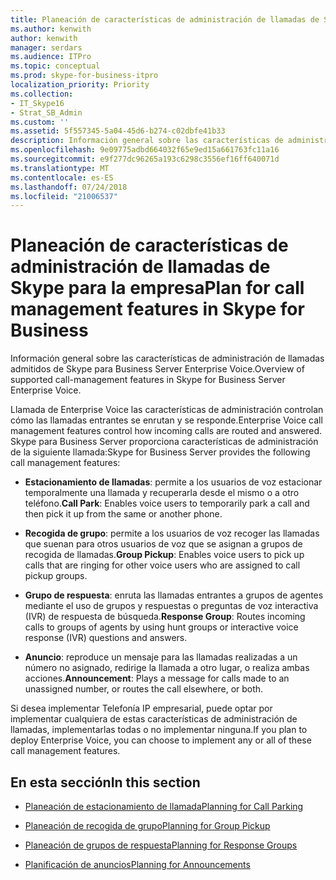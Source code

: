 ```yaml
---
title: Planeación de características de administración de llamadas de Skype para la empresa
ms.author: kenwith
author: kenwith
manager: serdars
ms.audience: ITPro
ms.topic: conceptual
ms.prod: skype-for-business-itpro
localization_priority: Priority
ms.collection:
- IT_Skype16
- Strat_SB_Admin
ms.custom: ''
ms.assetid: 5f557345-5a04-45d6-b274-c02dbfe41b33
description: Información general sobre las características de administración de llamadas admitidos de Skype para Business Server Enterprise Voice.
ms.openlocfilehash: 9e09775adbd664032f65e9ed15a661763fc11a16
ms.sourcegitcommit: e9f277dc96265a193c6298c3556ef16ff640071d
ms.translationtype: MT
ms.contentlocale: es-ES
ms.lasthandoff: 07/24/2018
ms.locfileid: "21006537"
---
```

# <a name="plan-for-call-management-features-in-skype-for-business"></a><span data-ttu-id="2eba6-103">Planeación de características de administración de llamadas de Skype para la empresa</span><span class="sxs-lookup"><span data-stu-id="2eba6-103">Plan for call management features in Skype for Business</span></span>
 
<span data-ttu-id="2eba6-104">Información general sobre las características de administración de llamadas admitidos de Skype para Business Server Enterprise Voice.</span><span class="sxs-lookup"><span data-stu-id="2eba6-104">Overview of supported call-management features in Skype for Business Server Enterprise Voice.</span></span>
  
<span data-ttu-id="2eba6-105">Llamada de Enterprise Voice las características de administración controlan cómo las llamadas entrantes se enrutan y se responde.</span><span class="sxs-lookup"><span data-stu-id="2eba6-105">Enterprise Voice call management features control how incoming calls are routed and answered.</span></span> <span data-ttu-id="2eba6-106">Skype para Business Server proporciona características de administración de la siguiente llamada:</span><span class="sxs-lookup"><span data-stu-id="2eba6-106">Skype for Business Server provides the following call management features:</span></span> 
  
- <span data-ttu-id="2eba6-107">**Estacionamiento de llamadas**: permite a los usuarios de voz estacionar temporalmente una llamada y recuperarla desde el mismo o a otro teléfono.</span><span class="sxs-lookup"><span data-stu-id="2eba6-107">**Call Park**: Enables voice users to temporarily park a call and then pick it up from the same or another phone.</span></span>
    
- <span data-ttu-id="2eba6-108">**Recogida de grupo**: permite a los usuarios de voz recoger las llamadas que suenan para otros usuarios de voz que se asignan a grupos de recogida de llamadas.</span><span class="sxs-lookup"><span data-stu-id="2eba6-108">**Group Pickup**: Enables voice users to pick up calls that are ringing for other voice users who are assigned to call pickup groups.</span></span>
    
- <span data-ttu-id="2eba6-109">**Grupo de respuesta**: enruta las llamadas entrantes a grupos de agentes mediante el uso de grupos y respuestas o preguntas de voz interactiva (IVR) de respuesta de búsqueda.</span><span class="sxs-lookup"><span data-stu-id="2eba6-109">**Response Group**: Routes incoming calls to groups of agents by using hunt groups or interactive voice response (IVR) questions and answers.</span></span> 
    
- <span data-ttu-id="2eba6-110">**Anuncio**: reproduce un mensaje para las llamadas realizadas a un número no asignado, redirige la llamada a otro lugar, o realiza ambas acciones.</span><span class="sxs-lookup"><span data-stu-id="2eba6-110">**Announcement**: Plays a message for calls made to an unassigned number, or routes the call elsewhere, or both.</span></span>
    
<span data-ttu-id="2eba6-111">Si desea implementar Telefonía IP empresarial, puede optar por implementar cualquiera de estas características de administración de llamadas, implementarlas todas o no implementar ninguna.</span><span class="sxs-lookup"><span data-stu-id="2eba6-111">If you plan to deploy Enterprise Voice, you can choose to implement any or all of these call management features.</span></span>
  
## <a name="in-this-section"></a><span data-ttu-id="2eba6-112">En esta sección</span><span class="sxs-lookup"><span data-stu-id="2eba6-112">In this section</span></span>

- [<span data-ttu-id="2eba6-113">Planeación de estacionamiento de llamada</span><span class="sxs-lookup"><span data-stu-id="2eba6-113">Planning for Call Parking</span></span>](http://technet.microsoft.com/library/e463c4ba-b7e4-42e5-98f0-0c8b842206dd.aspx)
    
- [<span data-ttu-id="2eba6-114">Planeación de recogida de grupo</span><span class="sxs-lookup"><span data-stu-id="2eba6-114">Planning for Group Pickup</span></span>](http://technet.microsoft.com/library/6d306466-778f-4c6a-9b6a-35dcd0d1811e.aspx)
    
- [<span data-ttu-id="2eba6-115">Planeación de grupos de respuesta</span><span class="sxs-lookup"><span data-stu-id="2eba6-115">Planning for Response Groups</span></span>](http://technet.microsoft.com/library/7c10ce08-0068-4b22-8ecc-33e94811c900.aspx)
    
- [<span data-ttu-id="2eba6-116">Planificación de anuncios</span><span class="sxs-lookup"><span data-stu-id="2eba6-116">Planning for Announcements</span></span>](http://technet.microsoft.com/library/eb9f5420-0222-4fe0-81a7-9d249e56cd84.aspx)
    

